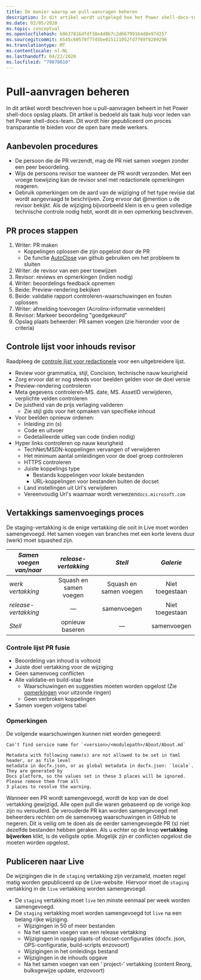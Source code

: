 ```yaml
---
title: De manier waarop we pull-aanvragen beheren
description: In dit artikel wordt uitgelegd hoe het Power shell-docs-team pull-aanvragen beheert.
ms.date: 03/05/2020
ms.topic: conceptual
ms.openlocfilehash: b9b37816dfdf38e4d8b7c2d66799164d0e97d257
ms.sourcegitcommit: 6545c60578f7745be015111052fd7769f8289296
ms.translationtype: MT
ms.contentlocale: nl-NL
ms.lasthandoff: 04/22/2020
ms.locfileid: "79078610"
---
```

# <a name="managing-pull-requests"></a>Pull-aanvragen beheren

In dit artikel wordt beschreven hoe u pull-aanvragen beheert in het Power shell-docs opslag plaats. Dit artikel is bedoeld als taak hulp voor leden van het Power shell-docs-team. Dit wordt hier gepubliceerd om proces transparantie te bieden voor de open bare mede werkers.

## <a name="best-practices"></a>Aanbevolen procedures

- De persoon die de PR verzendt, mag de PR niet samen voegen zonder een peer beoordeling.
- Wijs de persoons revisor toe wanneer de PR wordt verzonden. Met een vroege toewijzing kan de revisor snel met redactionele opmerkingen reageren.
- Gebruik opmerkingen om de aard van de wijziging of het type revisie dat wordt aangevraagd te beschrijven. Zorg ervoor dat @mention u de revisor bekijkt. Als de wijziging bijvoorbeeld klein is en u geen volledige technische controle nodig hebt, wordt dit in een opmerking beschreven.

## <a name="pr-process-steps"></a>PR proces stappen

1. Writer: PR maken
   - Koppelingen oplossen die zijn opgelost door de PR
   - De functie [AutoClose](https://help.github.com/en/articles/closing-issues-using-keywords) van github gebruiken om het probleem te sluiten
1. Writer: de revisor van een peer toewijzen
1. Revisor: reviews en opmerkingen (indien nodig)
1. Writer: beoordelings feedback opnemen
1. Beide: Preview-rendering bekijken
1. Beide: validatie rapport controleren-waarschuwingen en fouten oplossen
1. Writer: afmelding toevoegen (Acrolinx-informatie vermelden)
1. Revisor: Markeer beoordeling "goedgekeurd"
1. Opslag plaats beheerder: PR samen voegen (zie hieronder voor de criteria)

## <a name="content-reviewer-checklist"></a>Controle lijst voor inhouds revisor

Raadpleeg de [controle lijst voor redactionele](editorial-checklist.md) voor een uitgebreidere lijst.

- Review voor grammatica, stijl, Concision, technische nauw keurigheid
- Zorg ervoor dat er nog steeds voor beelden gelden voor de doel versie
- Preview-rendering controleren
- Meta gegevens controleren-MS. date, MS. AssetID verwijderen, verplichte velden controleren
- De juistheid van de prijs verlaging valideren
  - Zie stijl gids voor het opmaken van specifieke inhoud
- Voor beelden opnieuw ordenen:
  - Inleiding zin (s)
  - Code en uitvoer
  - Gedetailleerde uitleg van code (indien nodig)
- Hyper links controleren op nauw keurigheid
  - TechNet/MSDN-koppelingen vervangen of verwijderen
  - Het minimum aantal omleidingen voor de doel groep controleren
  - HTTPS controleren
  - Juiste koppelings type
    - Bestands koppelingen voor lokale bestanden
    - URL-koppelingen voor bestanden buiten de docset
  - Land instellingen uit Url's verwijderen
  - Vereenvoudig Url's waarnaar wordt verwezen`docs.microsoft.com`

## <a name="branch-merge-process"></a>Vertakkings samenvoegings proces

De staging-vertakking is de enige vertakking die ooit in Live moet worden samengevoegd. Het samen voegen van branches met een korte levens duur (werk) moet squashed zijn.

| *Samen voegen van/naar*  | *release-vertakking* | *Stell*        | *Galerie*      |
| ---------------- |:----------------:|:----------------:|:-----------:|
| *werk vertakking* | Squash en samen voegen | Squash en samen voegen | Niet toegestaan |
| *release-vertakking* | &mdash;          | samenvoegen            | Niet toegestaan |
| *Stell*        | opnieuw baseren           | &mdash;          | samenvoegen       |

### <a name="pr-merger-checklist"></a>Controle lijst PR fusie

- Beoordeling van inhoud is voltooid
- Juiste doel vertakking voor de wijziging
- Geen samenvoeg conflicten
- Alle validatie-en build-stap fase
  - Waarschuwingen en suggesties moeten worden opgelost (Zie [opmerkingen](#notes) voor uitzonde ringen)
  - Geen verbroken koppelingen
- Samen voegen volgens tabel

### <a name="notes"></a>Opmerkingen

De volgende waarschuwingen kunnen niet worden genegeerd:

```
Can't find service name for `<version>/<modulepath>/About/About.md`
```

```
Metadata with following name(s) are not allowed to be set in Yaml header, or as file level
metadata in docfx.json, or as global metadata in docfx.json: `locale`. They are generated by
Docs platform, so the values set in these 3 places will be ignored. Please remove them from all
3 places to resolve the warning.
```

Wanneer een PR wordt samengevoegd, wordt de kop van de doel vertakking gewijzigd. Alle open pull die waren gebaseerd op de vorige kop zijn nu verouderd. De verouderde PR kan worden samengevoegd met beheerders rechten om de samenvoeg waarschuwingen in GitHub te negeren. Dit is veilig om te doen als de eerder samengevoegde PR (s) niet dezelfde bestanden hebben geraken. Als u echter op de knop **vertakking bijwerken** klikt, is de veiligste optie. Mogelijk zijn er conflicten opgelost die moeten worden opgelost.

## <a name="publishing-to-live"></a>Publiceren naar Live

De wijzigingen die in de `staging` vertakking zijn verzameld, moeten regel matig worden gepubliceerd op de Live-website. Hiervoor moet de `staging` vertakking in de `live` vertakking worden samengevoegd.

- De `staging` vertakking moet `live` ten minste eenmaal per week worden samengevoegd.
- De `staging` vertakking moet worden samengevoegd tot `live` na een belang rijke wijziging.
  - Wijzigingen in 50 of meer bestanden
  - Na het samen voegen van een release vertakking
  - Wijzigingen in opslag plaats-of docset-configuraties (docfx. json, OPS-configuratie, build-scripts enzovoort)
  - Wijzigingen in het omleidings bestand
  - Wijzigingen in de inhouds opgave
  - Na het samen voegen van een ' project-' vertakking (content Reorg, bulksgewijze update, enzovoort)
